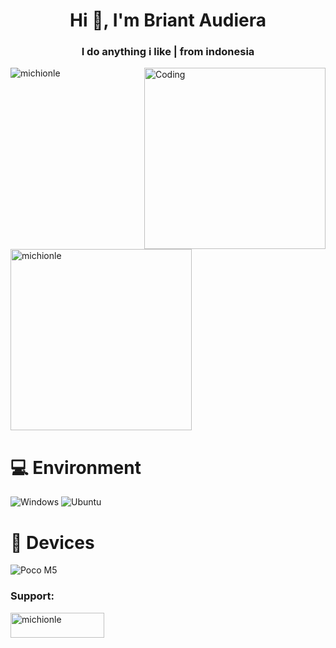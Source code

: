 <h1 align="center">Hi 👋, I'm Briant Audiera</h1>
<h3 align="center">I do anything i like | from indonesia</h3>
<img align="right" alt="Coding" width="290" src="https://media1.tenor.com/m/AclnsipomjYAAAAd/detective-conan-case-closed.gif">

<p align="left"> <img src="https://komarev.com/ghpvc/?username=michionle&label=Profile%20views&color=0e75b6&style=flat" alt="michionle" /> </p>

<p align="left">
</p>

<p>&nbsp;<img align="center" margin="10" width="290" src="https://github-readme-stats.vercel.app/api?username=michionle&show_icons=true&locale=en" alt="michionle" /></p>

# 💻 Environment
![Windows](https://img.shields.io/badge/Windows%2010-00BBFF?style=flat-square&logo=Windows&logoColor=ffffff)
![Ubuntu](https://img.shields.io/badge/Ubuntu-ED9121?style=flat-square&logo=Ubuntu&logoColor=ffffff)

# 📱 Devices
![Poco M5](https://img.shields.io/badge/Poco%20M5%20-ED9121?style=flat-square&logo=xiaomi&logoColor=ffffff)

<h3 align="left">Support:</h3>
<p><a href="https://ko-fi.com/michionle"> <img align="left" src="https://cdn.ko-fi.com/cdn/kofi3.png?v=3" height="40" width="150" alt="michionle" /></a></p>

